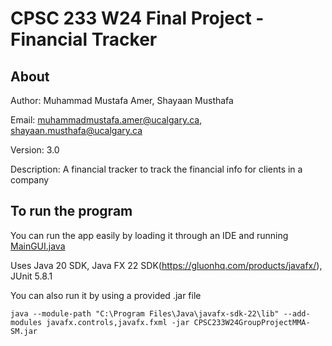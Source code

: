 # CPSC 233 W24 Final Project - Financial Tracker
## About
Author: Muhammad Mustafa Amer, Shayaan Musthafa

Email: muhammadmustafa.amer@ucalgary.ca, shayaan.musthafa@ucalgary.ca

Version: 3.0

Description: A financial tracker to track the financial info for clients in a company

## To run the program
You can run the app easily by loading it through an IDE and running [MainGUI.java](src/main/java/ca/ucalgary/sm/mma/cpsc233w24groupprojectmmasm/MainGUI.java)

Uses Java 20 SDK, Java FX 22 SDK(https://gluonhq.com/products/javafx/), JUnit 5.8.1  

You can also run it by using a provided .jar file

    java --module-path "C:\Program Files\Java\javafx-sdk-22\lib" --add-modules javafx.controls,javafx.fxml -jar CPSC233W24GroupProjectMMA-SM.jar
